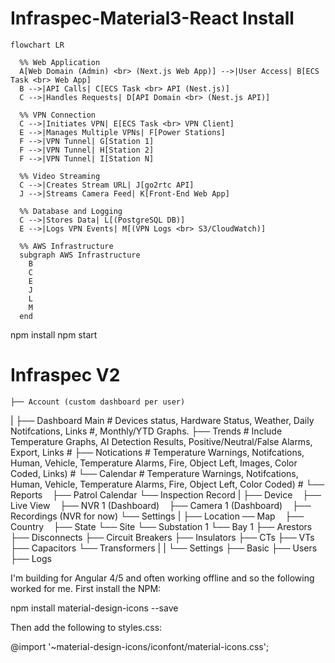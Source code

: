 # Infraspec-Material3-React Install #
```mermaid
flowchart LR

  %% Web Application
  A[Web Domain (Admin) <br> (Next.js Web App)] -->|User Access| B[ECS Task <br> Web App]
  B -->|API Calls| C[ECS Task <br> API (Nest.js)]
  C -->|Handles Requests| D[API Domain <br> (Nest.js API)]

  %% VPN Connection
  C -->|Initiates VPN| E[ECS Task <br> VPN Client]
  E -->|Manages Multiple VPNs| F[Power Stations]
  F -->|VPN Tunnel| G[Station 1]
  F -->|VPN Tunnel| H[Station 2]
  F -->|VPN Tunnel| I[Station N]

  %% Video Streaming
  C -->|Creates Stream URL| J[go2rtc API]
  J -->|Streams Camera Feed| K[Front-End Web App]

  %% Database and Logging
  C -->|Stores Data| L[(PostgreSQL DB)]
  E -->|Logs VPN Events| M[(VPN Logs <br> S3/CloudWatch)]

  %% AWS Infrastructure
  subgraph AWS Infrastructure
    B
    C
    E
    J
    L
    M
  end

```


npm install
npm start

# Infraspec V2 #

	├── Account (custom dashboard per user)
|
	├── Dashboard Main # Devices status, Hardware Status, Weather, Daily Notifcations, Links #, Monthly/YTD Graphs. 
    ├── Trends # Include Temperature Graphs, AI Detection Results, Positive/Neutral/False Alarms, Export, Links #
	├── Notications # Temperature Warnings, Notifcations, Human, Vehicle, Temperature Alarms, Fire, Object Left, Images, Color Coded, Links) #
	    └── Calendar  # Temperature Warnings, Notifcations, Human, Vehicle, Temperature Alarms, Fire, Object Left, Color Coded) #
    └── Reports
        ├── Patrol Calendar
        └── Inspection Record
|
    ├── Device
        ├── Live View
        ├── NVR 1 (Dashboard)
        ├── Camera 1 (Dashboard)
        ├── Recordings (NVR for now)
        └── Settings
|
    ├── Location
	    ── Map
            ├── Country
            ├── State
            └── Site
        └── Substation 1
            └── Bay 1
                ├── Arestors
                ├── Disconnects
                ├── Circuit Breakers
                ├── Insulators
                ├── CTs
                ├── VTs
                ├── Capacitors
                └── Transformers
|
|
    └── Settings
	    ├── Basic
	    ├── Users
	    ├── Logs

        

I'm building for Angular 4/5 and often working offline and so the following worked for me. First install the NPM:

npm install material-design-icons --save

Then add the following to styles.css:

@import '~material-design-icons/iconfont/material-icons.css';

